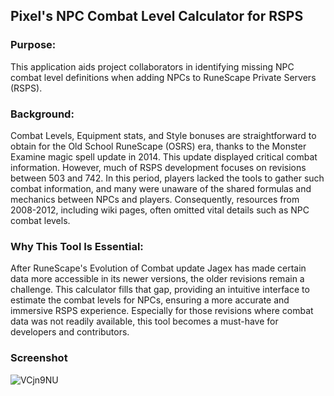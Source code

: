 ## Pixel's NPC Combat Level Calculator for RSPS

### Purpose:
This application aids project collaborators in identifying missing NPC combat level definitions when adding NPCs to RuneScape Private Servers (RSPS).

### Background:
Combat Levels, Equipment stats, and Style bonuses are straightforward to obtain for the Old School RuneScape (OSRS) era, thanks to the Monster Examine magic spell update in 2014. This update displayed critical combat information. However, much of RSPS development focuses on revisions between 503 and 742. In this period, players lacked the tools to gather such combat information, and many were unaware of the shared formulas and mechanics between NPCs and players. Consequently, resources from 2008-2012, including wiki pages, often omitted vital details such as NPC combat levels.

### Why This Tool Is Essential:
After RuneScape's Evolution of Combat update Jagex has made certain data more accessible in its newer versions, the older revisions remain a challenge. This calculator fills that gap, providing an intuitive interface to estimate the combat levels for NPCs, ensuring a more accurate and immersive RSPS experience. Especially for those revisions where combat data was not readily available, this tool becomes a must-have for developers and contributors.

### Screenshot
![VCjn9NU](https://github.com/HarleyGilpin/NPC-Combat-Calculator/assets/75695035/7b7c4613-98b4-4ac4-a174-f6e2b1246ae6)

